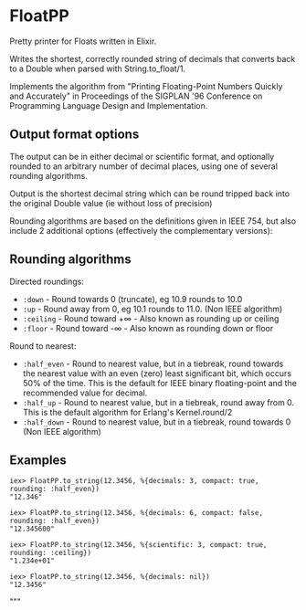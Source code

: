 FloatPP
=====

  Pretty printer for Floats written in Elixir.

  Writes the shortest, correctly rounded string of decimals that converts back
  to a Double when parsed with String.to_float/1.

  Implements the algorithm from "Printing Floating-Point Numbers Quickly and Accurately"
  in Proceedings of the SIGPLAN '96 Conference on Programming Language Design and Implementation.

  ## Output format options
  The output can be in either decimal or scientific format, and optionally rounded
  to an arbitrary number of decimal places, using one of several rounding algorithms.

  Output is the shortest decimal string which can be round tripped back into the
  original Double value (ie without loss of precision)

  Rounding algorithms are based on the definitions given in IEEE 754, but also
  include 2 additional options (effectively the complementary versions):

  ## Rounding algorithms

  Directed roundings:
  * `:down` - Round towards 0 (truncate), eg 10.9 rounds to 10.0
  * `:up` - Round away from 0, eg 10.1 rounds to 11.0. (Non IEEE algorithm)
  * `:ceiling` - Round toward +∞ - Also known as rounding up or ceiling
  * `:floor` - Round toward -∞ - Also known as rounding down or floor

  Round to nearest:
  * `:half_even` - Round to nearest value, but in a tiebreak, round towards the
    nearest value with an even (zero) least significant bit, which occurs 50%
    of the time. This is the default for IEEE binary floating-point and the recommended
    value for decimal.
  * `:half_up` - Round to nearest value, but in a tiebreak, round away from 0.
    This is the default algorithm for Erlang's Kernel.round/2
  * `:half_down` - Round to nearest value, but in a tiebreak, round towards 0
    (Non IEEE algorithm)

  ## Examples

    iex> FloatPP.to_string(12.3456, %{decimals: 3, compact: true, rounding: :half_even})
    "12.346"

    iex> FloatPP.to_string(12.3456, %{decimals: 6, compact: false, rounding: :half_even})
    "12.345600"

    iex> FloatPP.to_string(12.3456, %{scientific: 3, compact: true, rounding: :ceiling})
    "1.234e+01"

    iex> FloatPP.to_string(12.3456, %{decimals: nil})
    "12.3456"

  """